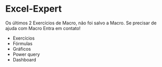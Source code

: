 # Excel-Expert
Os últimos 2 Exercícios de Macro, não foi salvo a Macro.
Se precisar de ajuda com Macro Entra em contato!
- Exercícios
- Fórmulas
- Gráficos
- Power query
- Dashboard
